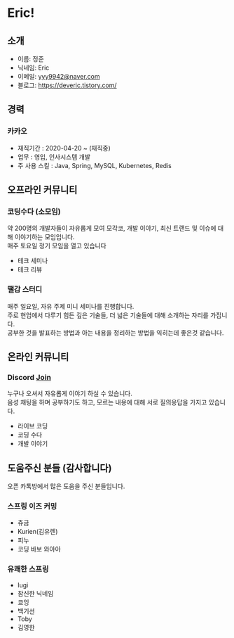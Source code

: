 # Eric!

## 소개
* 이름: 정준 <br/>
* 닉네임: Eric <br/>
* 이메일: yyy9942@naver.com <br/>
* 블로그: https://deveric.tistory.com/

## 경력
### 카카오
* 재직기간 : 2020-04-20 ~ (재직중)
* 업무 : 영입, 인사시스템 개발
* 주 사용 스킬 : Java, Spring, MySQL, Kubernetes, Redis

## 오프라인 커뮤니티
### 코딩수다 (소모임)
약 200명의 개발자들이 자유롭게 모여 모각코, 개발 이야기, 최신 트랜드 및 이슈에 대해 이야기하는 모임입니다.<br/>
매주 토요일 정기 모임을 열고 있습니다<br/>
* 테크 세미나
* 테크 리뷰

### 땔감 스터디
매주 일요일, 자유 주제 미니 세미나를 진행합니다.<br/>
주로 현업에서 다루기 힘든 깊은 기술들, 더 넓은 기술들에 대해 소개하는 자리를 가집니다.<br/>
공부한 것을 발표하는 방법과 아는 내용을 정리하는 방법을 익히는데 좋은것 같습니다.<br/>

## 온라인 커뮤니티
### Discord [Join](https://discord.gg/Vmcgb9n)<br>
누구나 오셔서 자유롭게 이야기 하실 수 있습니다. <br/>
음성 채팅을 하며 공부하기도 하고, 모르는 내용에 대해 서로 질의응답을 가지고 있습니다.<br/>
* 라이브 코딩
* 코딩 수다
* 개발 이야기

## 도움주신 분들 (감사합니다)
오픈 카톡방에서 많은 도움을 주신 분들입니다.
### 스프링 이즈 커밍
* 쥬금
* Kurien(김유렌)
* 피누
* 코딩 바보 와아아

### 유쾌한 스프링
* lugi
* 참신한 닉네임
* 쿄잉
* 백기선
* Toby
* 김영한
